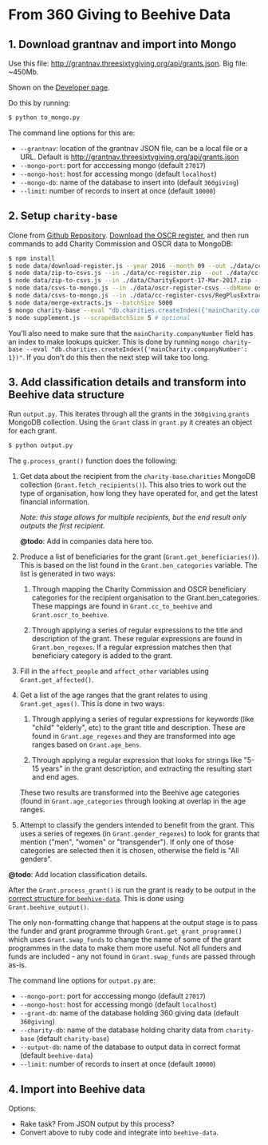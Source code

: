 From 360 Giving to Beehive Data
===============================

## 1. Download grantnav and import into Mongo

Use this file: <http://grantnav.threesixtygiving.org/api/grants.json>. Big file:
 ~450Mb.

Shown on the [Developer page](http://grantnav.threesixtygiving.org/developers).

Do this by running:

```bash
$ python to_mongo.py
```

The command line options for this are:

- `--grantnav`: location of the grantnav JSON file, can be a local file or a URL.
  Default is <http://grantnav.threesixtygiving.org/api/grants.json>
- `--mongo-port`: port for acccessing mongo (default `27017`)
- `--mongo-host`: host for accessing mongo (default `localhost`)
- `--mongo-db`: name of the database to insert into (default `360giving`)
- `--limit`: number of records to insert at once (default `10000`)

## 2. Setup `charity-base`

Clone from [Github Repository](https://github.com/tithebarn/charity-base).
[Download the OSCR register](http://www.oscr.org.uk/charities/search-scottish-charity-register/charity-register-download),
and then run commands to add Charity Commission and OSCR data to MongoDB:

```bash
$ npm install
$ node data/download-register.js --year 2016 --month 09 --out ./data/cc-register.zip
$ node data/zip-to-csvs.js --in ./data/cc-register.zip --out ./data/cc-register-csvs --type cc
$ node data/zip-to-csvs.js --in ./data/CharityExport-17-Mar-2017.zip --out ./data/oscr-register-csvs --type oscr
$ node data/csvs-to-mongo.js --in ./data/oscr-register-csvs --dbName oscr-register --type oscr
$ node data/csvs-to-mongo.js --in ./data/cc-register-csvs/RegPlusExtract_March_2017 --dbName cc-register --type cc
$ node data/merge-extracts.js --batchSize 5000
$ mongo charity-base --eval "db.charities.createIndex({'mainCharity.companyNumber': 1})" # create index on companyNumber
$ node supplement.js --scrapeBatchSize 5 # optional
```

You'll also need to make sure that the `mainCharity.companyNumber` field has an
index to make lookups quicker. This is done by running `mongo charity-base --eval "db.charities.createIndex({'mainCharity.companyNumber': 1})"`.
If you don't do this then the next step will take too long.

## 3. Add classification details and transform into Beehive data structure

Run `output.py`. This iterates through all the grants in the `360giving`.`grants`
MongoDB collection. Using the `Grant` class in `grant.py` it creates an object
for each grant.

```bash
$ python output.py
```

The `g.process_grant()` function does the following:

1.  Get data about the recipient from the `charity-base`.`charities` MongoDB
    collection (`Grant.fetch_recipients()`). This also tries to work out the
    type of organisation, how long they have operated for, and get the latest
    financial information.

    _Note: this stage allows for multiple recipients, but the end result only
    outputs the first recipient._

    **@todo**: Add in companies data here too.

2.  Produce a list of beneficiaries for the grant (`Grant.get_beneficiaries()`).
    This is based on the list found in the `Grant.ben_categories` variable. The
    list is generated in two ways:

    1. Through mapping the Charity Commission and OSCR beneficiary categories
    for the recipient organisation to the Grant.ben_categories. These mappings
    are found in `Grant.cc_to_beehive` and `Grant.oscr_to_beehive`.

    2. Through applying a series of regular expressions to the title and
    description of the grant. These regular expressions are found in `Grant.ben_regexes`.
    If a regular expression matches then that beneficiary category is added to
    the grant.

3.  Fill in the `affect_people` and `affect_other` variables using
    `Grant.get_affected()`.

4.  Get a list of the age ranges that the grant relates to using
    `Grant.get_ages()`. This is done in two ways:

    1. Through applying a series of regular expressions for keywords (like "child"
    "elderly", etc) to the grant title and description. These are found in
    `Grant.age_regexes` and they are transformed into age ranges based on
    `Grant.age_bens`.

    2. Through applying a regular expression that looks for strings like "5-15
    years" in the grant description, and extracting the resulting start and end
    ages.

    These two results are transformed into the Beehive age categories (found in
    `Grant.age_categories` through looking at overlap in the age ranges.

5.  Attempt to classify the genders intended to benefit from the grant. This
    uses a series of regexes (in `Grant.gender_regexes`) to look for grants that
    mention ("men", "women" or "transgender"). If only one of those categories
    are selected then it is chosen, otherwise the field is "All genders".

**@todo**: Add location classification details.

After the `Grant.process_grant()` is run the grant is ready to be output in the
[correct structure for `beehive-data`](https://beehive-data.api-docs.io/v1/grants/NL6w7tWRLTM2vhdSE).
This is done using `Grant.beehive_output()`.

The only non-formatting change that happens at the output stage is to pass the
funder and grant programme through `Grant.get_grant_programme()` which uses
`Grant.swap_funds` to change the name of some of the grant programmes in the
data to make them more useful. Not all funders and funds are included - any not
found in `Grant.swap_funds` are passed through as-is.

The command line options for `output.py` are:

- `--mongo-port`: port for acccessing mongo (default `27017`)
- `--mongo-host`: host for accessing mongo (default `localhost`)
- `--grant-db`: name of the database holding 360 giving data (default `360giving`)
- `--charity-db`: name of the database holding charity data from `charity-base` (default `charity-base`)
- `--output-db`: name of the database to output data in correct format (default `beehive-data`)
- `--limit`: number of records to insert at once (default `10000`)

## 4. Import into Beehive data

Options:

- Rake task? From JSON output by this process?
- Convert above to ruby code and integrate into `beehive-data`.
